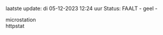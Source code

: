 laatste update: 
di 05-12-2023 12:24   uur 
Status: FAALT - geel - 
<div class="service Y">microstation</div><div class="service G">httpstat</div>